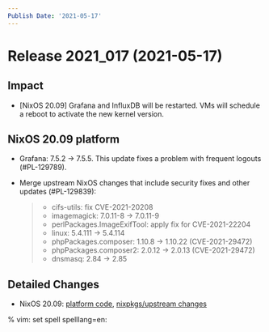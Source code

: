```yaml
---
Publish Date: '2021-05-17'
---
```


# Release 2021_017 (2021-05-17)

## Impact

- \[NixOS 20.09\] Grafana and InfluxDB will be restarted. VMs will schedule a reboot to activate the new kernel version.

## NixOS 20.09 platform

- Grafana: 7.5.2 -> 7.5.5. This update fixes a problem with frequent logouts (#PL-129789).

- Merge upstream NixOS changes that include security fixes and other updates (#PL-129839):

  > - cifs-utils: fix CVE-2021-20208
  > - imagemagick: 7.0.11-8 -> 7.0.11-9
  > - perlPackages.ImageExifTool: apply fix for CVE-2021-22204
  > - linux: 5.4.111 -> 5.4.114
  > - phpPackages.composer: 1.10.8 -> 1.10.22 (CVE-2021-29472)
  > - phpPackages.composer2: 2.0.12 -> 2.0.13 (CVE-2021-29472)
  > - dnsmasq: 2.84 -> 2.85

## Detailed Changes

- NixOS 20.09: [platform code](https://github.com/flyingcircusio/fc-nixos/compare/fc/r2021_016/20.09...60503bccebe7b273537a0afdde2b9d0eeecf3d7d),
  [nixpkgs/upstream changes](https://github.com/flyingcircusio/nixpkgs/compare/be3024f017f3c5cbf554516c28c4d0dae97d300d...e9de7f2ce45c58127fe27db9617d4de96e7d49b5)

% vim: set spell spelllang=en:
